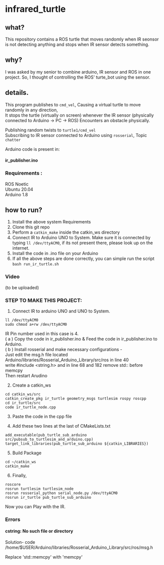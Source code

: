 # infrared_turtle

## what?
This repository contains a ROS turtle that moves randomly when IR seonsor is not detecting anything and stops when IR sensor detects something.  

## why?
I was asked by my senior to combine arduino, IR sensor and ROS in one project. So, I thought of controlling the ROS' turte_bot using the sensor.  

## details.  

This program publishes to `cmd_vel`, Causing a virtual turtle to move randomly in any direction,  
It stops the turtle (virtually on screen) whenever the IR sensor (physically connected to Arduino -> PC -> ROS) Encounters an obstacle physically.  

Publishing random twists to `turtle1/cmd_vel`  
Subscribing to IR sensor connected to Arduino using `rosserial`, Topic `chatter`  

Arduino code is present in:  
#### ir_publisher.ino  

### Requirements :  
ROS Noetic  
Ubuntu 20.04  
Arduino 1.8  

## how to run?  

1) Install the above system Requirements
2) Clone this git repo
3) Perform a `catkin_make` inside the catkin_ws directory
4) Connect IR to Arduino UNO to System. Make sure it is connected by typing `ll /dev/ttyACM0`, if its not present there, please look up on the internet.
5) Install the code in .ino file on your Arduino
6) If all the above steps are done correctly, you can simple run the script
   ```bash run_ir_turtle.sh```
   
### Video
(to be uploaded)

### STEP TO MAKE THIS PROJECT:  

1) Connect IR to arduino UNO and UNO to System.  
```
ll /dev/ttyACM0  
sudo chmod a+rw /dev/ttyACM0  
```
IR Pin number used in this case is 4.  
( a ) Copy the code in ir_publisher.ino & Feed the code in ir_publisher.ino to Arduino.  
( b ) Install rosserial and make necessary configurations -  
     Just edit the msg.h file located Arduino/libraries/Rosserial_Arduino_Library/src/ros in line 40  
     write #include <string.h> and in line 68 and 182 remove std:: before memcpy  
     Then restart Arudino  


2) Create a catkin_ws  
```
cd catkin_ws/src  
catkin_create_pkg ir_turtle geometry_msgs turtlesim rospy roscpp  
cd ir_turtle/src  
code ir_turtle_node.cpp  
```
3) Paste the code in the cpp file  

4) Add these two lines at the last of CMakeLists.txt  

```
add_executable(pub_turtle_sub_arduino src/pubsub_to_turtlesim_and_arduino.cpp)  
target_link_libraries(pub_turtle_sub_arduino ${catkin_LIBRARIES})  
```

5) Build Package  
```
cd ~/catkin_ws  
catkin_make  
```

6) Finally,  
```
roscore  
rosrun turtlesim turtlesim_node  
rosrun rosserial_python serial_node.py /dev/ttyACM0  
rosrun ir_turtle pub_turtle_sub_arduino  
```

Now you can Play with the IR.  



### Errors 
#### cstring: No such file or directory
Solution-
code /home/$USER/Arduino/libraries/Rosserial_Arduino_Library/src/ros/msg.h

Replace 'std::memcpy' with 'memcpy'